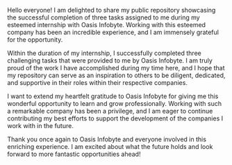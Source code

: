 Hello everyone! I am delighted to share my public repository showcasing the successful completion of three tasks assigned to me during my esteemed internship with Oasis Infobyte. Working with this esteemed company has been an incredible experience, and I am immensely grateful for the opportunity.

Within the duration of my internship, I successfully completed three challenging tasks that were provided to me by Oasis Infobyte. I am truly proud of the work I have accomplished during my time here, and I hope that my repository can serve as an inspiration to others to be diligent, dedicated, and supportive in their roles within their respective companies.

I want to extend my heartfelt gratitude to Oasis Infobyte for giving me this wonderful opportunity to learn and grow professionally. Working with such a remarkable company has been a privilege, and I am eager to continue contributing my best efforts to support the development of the companies I work with in the future.

Thank you once again to Oasis Infobyte and everyone involved in this enriching experience. I am excited about what the future holds and look forward to more fantastic opportunities ahead!
